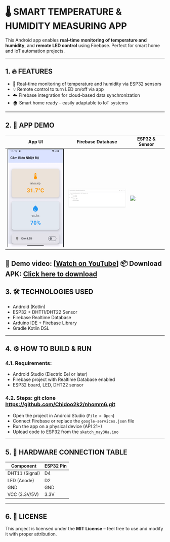 # 🌡️ SMART TEMPERATURE & HUMIDITY MEASURING APP

This Android app enables **real-time monitoring of temperature and humidity**, and **remote LED control** using Firebase. Perfect for smart home and IoT automation projects.

---

## 1. 🔥 FEATURES

- 📡 Real-time monitoring of temperature and humidity via ESP32 sensors
- 💡 Remote control to turn LED on/off via app
- ☁️ Firebase integration for cloud-based data synchronization
- 🏠 Smart home ready – easily adaptable to IoT systems

---

## 2. 📱 APP DEMO

| App UI | Firebase Database | ESP32 & Sensor |
|--------|-------------------|----------------|
| <img src="https://github.com/Chidoo2k2/Nhom6/blob/main/Screenshot%202025-05-31%20015750.png" width="200"/> | <img src="https://github.com/Chidoo2k2/Nhom6/blob/main/Screenshot%202025-05-31%20032629.png" width="200"/> | <img src="https://github.com/user-attachments/assets/827856b9-8fab-49b0-a3c7-9370f5360036" width="200"/> |
 

🎥 **Demo video**: [[Watch on YouTube](https://www.youtube.com/shorts/kAMZqgzcTyo)]
📦  Download APK: [Click here to download](https://drive.google.com/drive/u/0/folders/18C19Sm_iaaV_w_GECM63jiz7ozL6AFi6)
---

## 3. 🛠️ TECHNOLOGIES USED

- Android (Kotlin)
- ESP32 + DHT11/DHT22 Sensor
- Firebase Realtime Database
- Arduino IDE + Firebase Library
- Gradle Kotlin DSL

---

## 4. ⚙️ HOW TO BUILD & RUN

### 4.1. Requirements:
- Android Studio (Electric Eel or later)
- Firebase project with Realtime Database enabled
- ESP32 board, LED, DHT22 sensor

### 4.2. Steps: git clone https://github.com/Chidoo2k2/nhomm6.git

- Open the project in Android Studio (`File > Open`)
- Connect Firebase or replace the `google-services.json` file
- Run the app on a physical device (API 21+)
- Upload code to ESP32 from the `sketch_may30a.ino`

---

## 5. 🔌 HARDWARE CONNECTION TABLE

| Component        | ESP32 Pin  |
|------------------|------------|
| DHT11 (Signal)   | D4         |
| LED (Anode)      | D2         |
| GND              | GND        |
| VCC (3.3V/5V)    | 3.3V       |



---

## 6. 📄 LICENSE

This project is licensed under the **MIT License** – feel free to use and modify it with proper attribution.
